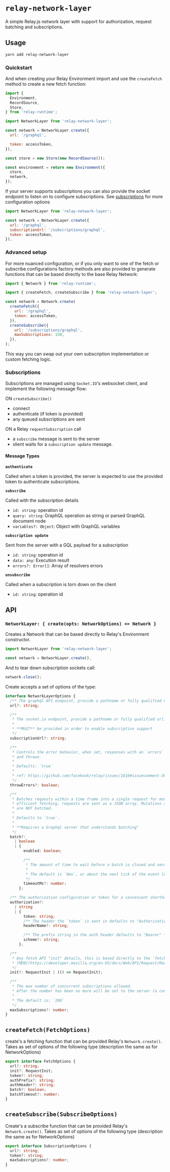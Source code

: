 # `relay-network-layer`

A simple Relay.js network layer with support for authorization, request batching and
subscriptions.

## Usage

```sh
yarn add relay-network-layer
```

### Quickstart

And when creating your Relay Environment import and use the `createFetch` method
to create a new fetch function:

```js
import {
  Environment,
  RecordSource,
  Store,
} from 'relay-runtime';

import NetworkLayer from 'relay-network-layer';

const network = NetworkLayer.create({
  url: '/graphql',

  token: accessToken,
}),

const store = new Store(new RecordSource());

const environment = return new Environment({
  store,
  network,
});
```

If your server supports subscriptions you can also provide the socket endpoint to listen on to configure subscriptions. See [subscriptions](#subscriptions) for more configuration options

```js
import NetworkLayer from 'relay-network-layer';

const network = NetworkLayer.create({
  url: '/graphql',
  subscriptionUrl: '/subscriptions/graphql',
  token: accessToken,
}),
```

### Advanced setup

For more nuanced configuration, or if you only want to one of the fetch or subscribe configurations factory methods are also provided to generate functions that can be
based directly to the base Relay Network:

```js
import { Network } from 'relay-runtime';

import { createFetch, createSubscribe } from 'relay-network-layer';

const network = Network.create(
  createFetch({
    url: '/graphql',
    token: accessToken,
  }),
  createSubscribe({
    url: '/subscriptions/graphql',
    maxSubscriptions: 150,
  }),
);
```

This way you can swap out your own subscription implementation or custom fetching logic.

### Subscriptions

Subscriptions are managed using `Socket.IO`'s websocket client, and implement
the following message flow:

ON `createSubscribe()`

- connect
- authenticate (if token is provided)
- any queued subscriptions are sent

ON a Relay `requestSubscription` call

- a `subscribe` message is sent to the server
- slient waits for a `subscription update` message.

#### Message Types

**`authenticate`**

Called when a token is provided, the server is expected to use the provided token
to authenticate subscriptions.

**`subscribe`**

Called with the subscription details

- `id: string`: operation id
- `query: string`: GraphQL operation as string or parsed GraphQL document node
- `variables?: Object`: Object with GraphQL variables

**`subscription update`**

Sent from the server with a GQL payload for a subscription

- `id: string`: operation id
- `data: any`: Execution result
- `errors?: Error[]`: Array of resolvers errors

**`unsubscribe`**

Called when a subscription is torn down on the client

- `id: string`: operation id

## API

### `NetworkLayer: { create(opts: NetworkOptions) => Network }`

Creates a Network that can be based directly to Relay's Environment constructor.

```js
import NetworkLayer from 'relay-network-layer';

const network = NetworkLayer.create(),
```

And to tear down subscription sockets call:

```js
network.close();
```

Create accepts a set of options of the type:

```ts
interface NetworkLayerOptions {
  /** The graphql API endpoint, provide a pathname or fully qualified url. */
  url?: string;

  /**
   * The socket.io endpoint, provide a pathname or fully qualified url.
   *
   * **MUST** be provided in order to enable subscription support
   */
  subscriptionUrl?: string;

  /**
   * Controls the error behavior, when set, responses with an `errors` array will be turned into Errors
   * and thrown.
   *
   * Defaults: `true`
   *
   * ref: https://github.com/facebook/relay/issues/1816#issuecomment-304492071
   */
  throwErrors?: boolean;

  /**
   * Batches requests within a time frame into a single request for more
   * efficient fetching. requests are sent as a JSON array. Mutations and file uploads
   * are NOT batched.
   *
   * Defaults to `true`.
   *
   * **Requires a Graphql server that understands batching"
   */
  batch?:
    | boolean
    | {
        enabled: boolean;

        /**
         * The amount of time to wait before a batch is closed and sent to the server.
         *
         * The default is `0ms`, or about the next tick of the event loop.
         */
        timeoutMs?: number;
      };

  /** The authorization configuration or token for a convenient shorthand */
  authorization?:
    | string
    | {
        token: string;
        /** The header the `token` is sent in defaults to "Authorization" */
        headerName?: string;

        /** The prefix string in the auth header defaults to "Bearer" */
        scheme?: string;
      };

  /**
   * Any fetch API "init" details, this is based directly to the `fetch` call, see
   * [MDN](https://developer.mozilla.org/en-US/docs/Web/API/Request/Request) for API details.
   */
  init?: RequestInit | (() => RequestInit);

  /**
   * The max number of concurrent subscriptions allowed.
   * After the number has been no more will be set to the server (a console.warn is issued informing you the limit has been reached)
   *
   * The default is: `200`
   */
  maxSubscriptions?: number;
}
```

## `createFetch(FetchOptions)`

create's a fetching function that can be provided Relay's `Network.create()`. Takes
as set of options of the following type (description the same as for NetworkOptions)

```ts
export interface FetchOptions {
  url?: string;
  init?: RequestInit;
  token?: string;
  authPrefix?: string;
  authHeader?: string;
  batch?: boolean;
  batchTimeout?: number;
}
```

## `createSubscribe(SubscribeOptions)`

Create's a subscribe function that can be provided Relay's `Network.create()`. Takes
as set of options of the following type (description the same as for NetworkOptions)

```ts
export interface SubscriptionOptions {
  url?: string;
  token?: string;
  maxSubscriptions?: number;
}
```

